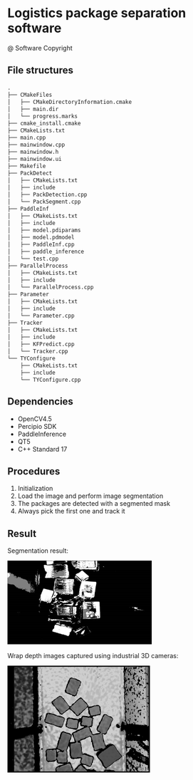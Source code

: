 # Logistics package separation software

@ Software Copyright



## File structures

```
.
├── CMakeFiles
│   ├── CMakeDirectoryInformation.cmake
│   ├── main.dir
│   └── progress.marks
├── cmake_install.cmake
├── CMakeLists.txt
├── main.cpp
├── mainwindow.cpp
├── mainwindow.h
├── mainwindow.ui
├── Makefile
├── PackDetect
│   ├── CMakeLists.txt
│   ├── include
│   ├── PackDetection.cpp
│   └── PackSegment.cpp
├── PaddleInf
│   ├── CMakeLists.txt
│   ├── include
│   ├── model.pdiparams
│   ├── model.pdmodel
│   ├── PaddleInf.cpp
│   ├── paddle_inference
│   └── test.cpp
├── ParallelProcess
│   ├── CMakeLists.txt
│   ├── include
│   └── ParallelProcess.cpp
├── Parameter
│   ├── CMakeLists.txt
│   ├── include
│   └── Parameter.cpp
├── Tracker
│   ├── CMakeLists.txt
│   ├── include
│   ├── KFPredict.cpp
│   └── Tracker.cpp
└── TYConfigure
    ├── CMakeLists.txt
    ├── include
    └── TYConfigure.cpp
```



## Dependencies

- OpenCV4.5
- Percipio SDK
- PaddleInference
- QT5
- C++ Standard 17



## Procedures
1. Initialization
2. Load the image and perform image segmentation
3. The packages are detected with a segmented mask
4. Always pick the first one and track it



## Result



Segmentation result:

<img src="figures/result2.png" style="zoom: 33%;" />



Wrap depth images captured using industrial 3D cameras:

<img src="figures/result.png" style="zoom: 50%;" />
